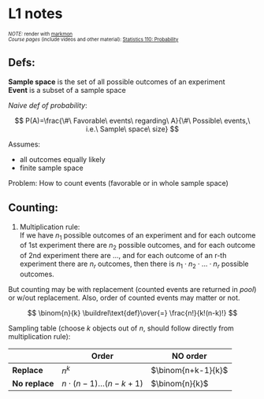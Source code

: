 # L1 notes

<sup><sup>*NOTE:* render with [markmon](https://github.com/yyjhao/sublime-text-markmon)  
*Course pages* (include videos and other material): [Statistics 110: Probability](http://projects.iq.harvard.edu/stat110/)</sup></sup>

## Defs:
**Sample space** is the set of all possible outcomes of an experiment  
**Event** is a subset of a sample space  

*Naive def of probability*:  

$$ P(A)=\frac{\#\ Favorable\ events\ regarding\ A}{\#\ Possible\ events,\ i.e.\ Sample\ space\ size} $$

Assumes:  
- all outcomes equally likely  
- finite sample space

Problem: How to count events (favorable or in whole sample space) 

## Counting:  
1. Multiplication rule:  
If we have $n_1$ possible outcomes of an experiment and for each outcome of 1st experiment there are $n_2$ possible outcomes, and for each outcome of 2nd experiment there are ..., and for each outcome of an r-th experiment there are $n_r$ outcomes, then there is $n_1\cdot n_2\cdot\ldots\cdot n_r$ possible outcomes.

But counting may be with replacement (counted events are returned in *pool*) or w/out replacement. Also, order of counted events may matter or not. 

$$ \binom{n}{k} \buildrel\text{def}\over{=} \frac{n!}{k!(n-k)!} $$

Sampling table (choose $k$ objects out of $n$, should follow directly from multiplication rule):

$\,$ | Order | NO order
 --- | --- | ---
**Replace** | $n^k$ | $\binom{n+k-1}{k}$
**No replace** | $n\cdot (n-1) \ldots (n-k +1)$ | $\binom{n}{k}$



